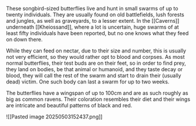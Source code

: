 
These songbird-sized butterflies live and hunt in small swarms of up to twenty individuals.  They are usually found on old battlefields, lush forests and jungles, as well as graveyards, to a lesser extent. In the [[Caverns]] underneath [[Kheiossand]], where a lot is uncertain, huge swarms of at least fifty individuals have been reported, but no one knows what they feed on down there.

While they can feed on nectar, due to their size and number, this is usually not very efficient, so they would rather opt to blood and corpses.
As most normal butterflies, their test buds are on their feet, so in order to find prey, they land on bodies, be that animal or humanoid, and they taste decay or blood, they will call the rest of the swarm and start to drain their (usually dead) victim.
One such body can last a swarm for up to two weeks.

The butterflies have a wingspan of up to 100cm and are as such roughly as big as common ravens. Their coloration resembles their diet and their wings are intricate and beautiful patterns of black and red.

![[Pasted image 20250503152437.png]]